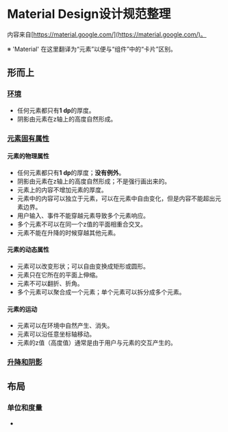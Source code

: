 # Material Design设计规范整理

内容来自[https://material.google.com/](https://material.google.com/)。

※ 'Material' 在这里翻译为“元素”以便与“组件”中的“卡片”区别。

## 形而上

### [环境](https://material.google.com/material-design/environment.html)

- 任何元素都只有**1 dp**的厚度。
- 阴影由元素在z轴上的高度自然形成。

### [元素固有属性](https://material.google.com/material-design/material-properties.html)

#### 元素的物理属性

- 任何元素都只有**1 dp**的厚度；**没有例外**。
- 阴影由元素在z轴上的高度自然形成；不是强行画出来的。
- 元素上的内容不增加元素的厚度。
- 元素中的内容可以独立于元素，可以在元素中自由变化，但是内容不能超出元素边界。
- 用户输入、事件不能穿越元素导致多个元素响应。
- 多个元素不可以在同一个z值的平面相重合交叉。
- 元素不能在升降的时候穿越其他元素。

#### 元素的动态属性

- 元素可以改变形状；可以自由变换成矩形或圆形。
- 元素只在它所在的平面上伸缩。
- 元素不可以翻折、折角。
- 多个元素可以聚合成一个元素；单个元素可以拆分成多个元素。

#### 元素的运动

- 元素可以在环境中自然产生、消失。
- 元素可以沿任意坐标轴移动。
- 元素的z值（高度值）通常是由于用户与元素的交互产生的。

### [升降和阴影](https://material.google.com/material-design/elevation-shadows.html)



#### 

## 布局

### 单位和度量

- 